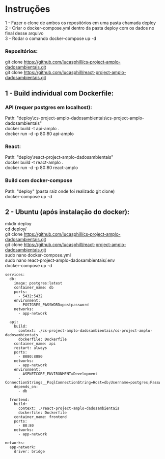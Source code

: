 # Instruções

1 - Fazer o clone de ambos os repositórios em uma pasta chamada deploy  
2 - Criar o docker-compose.yml dentro da pasta deploy com os dados no final desse arquivo  
3 - Rodar o comando docker-compose up -d

### Repositórios:

git clone https://github.com/lucasphill/cs-project-amplo-dadosambientais.git  
git clone https://github.com/lucasphill/react-project-amplo-dadosambientais.git

## 1 - Build individual com Dockerfile:

### API (requer postgres em localhost):

Path: "deploy\cs-project-amplo-dadosambientais\cs-project-amplo-dadosambientais"  
docker build -t api-amplo .  
docker run -d -p 80:80 api-amplo

### React:

Path: "deploy\react-project-amplo-dadosambientais"  
docker build -t react-amplo .  
docker run -d -p 80:80 react-amplo

### Build com docker-compose

Path: "deploy" (pasta raiz onde foi realizado git clone)  
docker-compose up -d

## 2 - Ubuntu (após instalação do docker):

mkdir deploy  
cd deploy/  
git clone https://github.com/lucasphill/cs-project-amplo-dadosambientais.git  
git clone https://github.com/lucasphill/react-project-amplo-dadosambientais.git  
sudo nano docker-compose.yml  
sudo nano react-project-amplo-dadosambientais/.env  
docker-compose up -d

```docker-compose
services:
  db:
    image: postgres:latest
    container_name: db
    ports:
      - 5432:5432
    environment:
      - POSTGRES_PASSWORD=postpassword
    networks:
      - app-network

  api:
    build:
      context: ./cs-project-amplo-dadosambientais/cs-project-amplo-dadosambientais
      dockerfile: Dockerfile
    container_name: api
    restart: always
    ports:
      - 8080:8080
    networks:
      - app-network
    environment:
      - ASPNETCORE_ENVIRONMENT=Development
      - ConnectionStrings__PsqlConnectionString=Host=db;Username=postgres;Password=postpassword;Database=amploengenharia
    depends_on:
      - db

  frontend:
    build:
      context: ./react-project-amplo-dadosambientais
      dockerfile: Dockerfile
    container_name: frontend
    ports:
      - 80:80
    networks:
      - app-network

networks:
  app-network:
    driver: bridge
```
